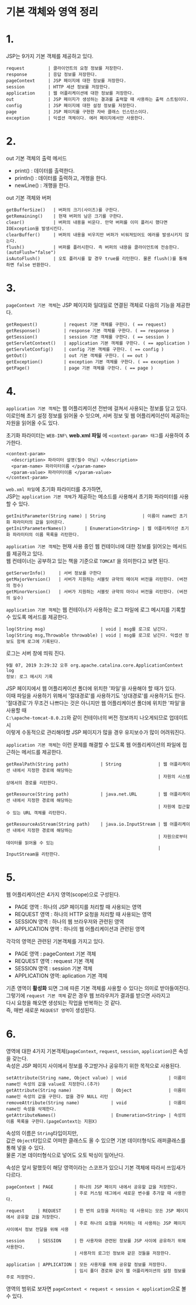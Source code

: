 기본 객체와 영역 정리
=======================
# 1.
JSP는 9가지 기본 객체를 제공하고 있다.  
```
request         | 클라이언트의 요청 정보를 저장한다.  
response        | 응답 정보를 저장한다.
pageContext     | JSP 페이지에 대한 정보를 저장한다.
session         | HTTP 세션 정보를 저장한다.
application     | 웹 어플리케이션에 대한 정보를 저장한다.
out             | JSP 페이지가 생성하는 결과를 출력할 때 사용하는 출력 스트림이다.
config          | JSP 페이지에 대한 설정 정보를 저장한다.
page            | JSP 페이지를 구현한 자바 클래스 인스턴스이다.
exception       | 익셉션 객체이다. 에러 페이지에서만 사용한다.
```

# 2.
out 기본 객체의 출력 메서드  
   
* print() : 데이터를 출력한다.    
* println() : 데이터를 출력하고, 개행을 한다.  
* newLine() : 개행을 한다.      
  
out 기본 객체와 버퍼  
```
getBufferSize()   | 버퍼의 크기(사이즈)를 구한다.
getRemaining()    | 현재 버퍼의 남은 크기를 구한다.
clear()           | 버퍼의 내용을 비운다. 만약 버퍼를 이미 플러시 했다면 IOException을 발생시킨다.
clearBuffer()     | 버퍼의 내용을 비우지만 버퍼가 비워져있어도 에러를 발생시키지 않는다.
flush()           | 버퍼를 플러시한다. 즉 버퍼의 내용을 클라이언트에 전송한다. (autoFlush="false")
isAutoFlush()     | 오토 플러시를 할 경우 true를 리턴한다. 물론 flush()를 통해 하면 false 반환한다.   
```

# 3.
```pageContext 기본 객체```는 JSP 페이지와 일대일로 연결된 객체로 다음의 기능을 제공한다.     

```
getRequest()          | request 기본 객체를 구한다. ( == request) 
getResponse()         | response 기본 객체를 구한다. ( == response )
getSession()          | session 기본 객체를 구한다. ( == session )
getServletContext()   | application 기본 객체를 구한다. ( == application )
getServletConfig()    | config 기본 객체를 구한다. ( == config )
getOut()              | out 기본 객체를 구한다. ( == out )
getException()        | exception 기본 객체를 구한다. ( == exception )
getPage()             | page 기본 객체를 구한다. ( == page )
```

# 4.
```application 기본 객체```는 웹 어플리케이션 전반에 걸쳐서 사용되는 정보를 담고 있다.       
이로인해 초기 설정 정보를 읽어올 수 잇으며, 서버 정보 및 웹 어플리케이션이 제공하는 자원을 읽어올 수도 있다.    
   
초기화 파라미터는 ```WEB-INF\``` **web.xml 파일** 에 ```<context-param> 태그```를 사용하여 추가한다.    
```  
<context-param>
  <description> 파라미터 설명(필수 아님) </description>
  <param-name> 파라미터이름 </param-name>
  <param-value> 파라미터이름 </param-value>
</context-param>
```
```web.xml 파일```에 초기화 파라미터를 추가하면,     
JSP는 ```application 기본 객체```가 제공하는 메소드를 사용해서 초기화 파라미터를 사용할 수 있다.   
```
getInitParameter(String name) | String              | 이름이 name인 초기화 파라미터의 값을 읽어온다.  
getInitParameterNames()       | Enumeration<String> | 웹 어플리케이션 초기화 파라미터의 이름 목록을 리턴한다.  
```
    
```application 기본 객체```는 현재 사용 중인 웹 컨테이너에 대한 정보를 읽어오는 메서드를 제공하고 있다.  
웹 컨테이너는 공부하고 있는 책을 기준으로 ```TOMCAT``` 을 의미한다고 보면 된다.  
```
getServerInfo()     | 서버 정보를 구한다
getMajorVersion()   | 서버가 지원하는 서블릿 규약의 메이저 버전을 리턴한다. (버전의 정수) 
getMinorVersion()   | 서버가 지원하는 서블릿 규약의 마이너 버전을 리턴한다. (버전의 실수)
```
  
```application 기본 객체```는 웹 컨테이너가 사용하는 로그 파일에 로그 메시지를 기록할 수 있도록 메서드를 제공한다.  
```
log(String msg)                     | void | msg를 로그로 남긴다.
log(String msg,Throwable throwable) | void | msg를 로그로 남긴다. 익셉션 정보도 함께 로그에 기록된다.  
```
로그는 서버 창에 띄워 진다.
```
9월 07, 2019 3:29:32 오후 org.apache.catalina.core.ApplicationContext log
정보: 로그 메시지 기록
```
   
JSP 페이지에서 웹 어플리케이션 폴더에 위치한 '파일'을 사용해야 할 때가 있다.     
이때 파일을 사용하기 위해서 '절대경로'를 사용하기도 '상대경로'를 사용하기도 한다.    
'절대경로'가 무조건 나쁘다는 것은 아니지만 웹 어플리케이션 폴더에 위치한 '파일'을 사용할 때   
```C:\apache-tomcat-8.0.21```와 같이 컨테이너의 버전 정보까지 나오게되므로 업데이트시      
이렇게 수동적으로 관리해야할 JSP 페이지가 많을 경우 유지보수가 많이 어려워진다. 
  
```application 기본 객체```는 이런 문제를 해결할 수 있도록 웹 어플리케이션의 파일에 접근하는 메서드를 제공한다.   
```
getRealPath(String path)            | String              | 웹 어플리케이션 내에서 지정한 경로에 해당하는
                                                          | 자원의 시스템상에서의 경로를 리턴한다.  

getResource(String path)            | java.net.URL        | 웹 어플리케이션 내에서 지정한 경로에 해당하는
                                                          | 자원에 접근할 수 있는 URL 객체를 리턴한다.
                                                          
getResourceAsStream(String path)    | java.io.InputStream | 웹 어플리케이션 내에서 지정한 경로에 해당하는   
                                                          | 자원으로부터 데이터를 읽어올 수 있는   
                                                          | InputStream을 리턴한다.    
```

# 5.
웹 어플리케이션은 4가지 영역(scope)으로 구성된다.    
   
* PAGE 영역 : 하나의 JSP 페이지를 처리할 때 사용되는 영역  
* REQUEST 영역 : 하나의 HTTP 요청을 처리할 때 사용되는 영역
* SESSION 영역 : 하나의 웹 브라우저와 관련된 영역
* APPLICATION 영역 : 하나의 웹 어플리케이션과 관련된 영역

각각의 영역은 관련된 기본객체를 가지고 있다.
  
* PAGE 영역 : pageContext 기본 객체
* REQUEST 영역 : request 기본 객체
* SESSION 영역 : session 기본 객체
* APPLICATION 영역: aplication 기본 객체   
   
기존 영역이 **활성화** 되면 그에 따른 기본 객체를 사용할 수 있다는 의미로 받아들여진다.    
그렇기에 ```request 기본 객체``` 같은 경우 웹 브라우저가 결과를 받으면 사라지고       
다시 요청을 해오면 생성되는 작업을 반복하는 것 같다.        
즉, 매번 새로운 ```REQUEST 영역```이 생성된다.    
  
# 6. 
영역에 대한 4가지 기본객체(```pageContext```, ```request```, ```session```, ```application```)은 속성을 갖는다.    
속성은 JSP 페이지 사이에서 정보를 주고받거나 공유하기 위한 목적으로 사용된다.      
```
setAttribute(String name, Object value) | void                | 이름이 name인 속성의 값을 value로 지정한다.(추가)
getAttribute(String name)               | Object              | 이름이 name인 속성의 값을 구한다. 없을 경우 NULL 리턴
removeAttribute(String name)            | void                | 이름이 name인 속성을 삭제한다. 
getAttributeNames()                     | Enumeration<String> | 속성의 이름 목록을 구한다.(pageContext는 지원X)
```
  
속성의 이름은 ```String```타입이지만,    
값은 ```Object```타입으로 어떠한 클래스도 올 수 있으면 기본 데이터형식도 래퍼클래스를 통해 넣을 수 있다.      
물론 기본 데이터형식으로 넣어도 오토 박싱이 일어난다.      
   
속성은 앞서 말했듯이 해당 영역이라는 스코프가 있으니 기본 객체에 따라서 쓰임새가 다르다.     
```
pageContext | PAGE        | 하나의 JSP 페이지 내에서 공유할 값을 저장한다.
                          | 주로 커스텀 태그에서 새로운 변수를 추가할 때 사용한다. 
                          
request     | REQUEST     | 한 번의 요청을 처리하는 데 사용되는 모든 JSP 페이지에서 공유할 값을 저장한다.
                          | 주로 하나의 요청을 처리하는 데 사용하는 JSP 페이지 사이에서 정보 전달을 위해 사용 
                          
session     | SESSION     | 한 사용자와 관련된 정보를 JSP 사이에 공유하기 위해 사용한다. 
                          | 사용자의 로그인 정보와 같은 것들을 저장한다.
                          
application | APPLICATION | 모든 사용자를 위해 공유할 정보를 저장한다. 
                          | 임시 폴더 경로와 같이 웹 어플리케이션의 설정 정보를 주로 저장한다.
``` 
영역의 범위로 보자면 ```pageContext < request < session < application```으로 볼 수 있다.
